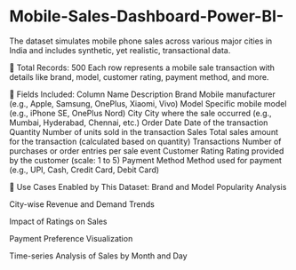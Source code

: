 # Mobile-Sales-Dashboard-Power-BI-
The dataset simulates mobile phone sales across various major cities in India and includes synthetic, yet realistic, transactional data.

🔢 Total Records: 500
Each row represents a mobile sale transaction with details like brand, model, customer rating, payment method, and more.

🧾 Fields Included:
Column Name	Description
Brand	Mobile manufacturer (e.g., Apple, Samsung, OnePlus, Xiaomi, Vivo)
Model	Specific mobile model (e.g., iPhone SE, OnePlus Nord)
City	City where the sale occurred (e.g., Mumbai, Hyderabad, Chennai, etc.)
Order Date	Date of the transaction
Quantity	Number of units sold in the transaction
Sales	Total sales amount for the transaction (calculated based on quantity)
Transactions	Number of purchases or order entries per sale event
Customer Rating	Rating provided by the customer (scale: 1 to 5)
Payment Method	Method used for payment (e.g., UPI, Cash, Credit Card, Debit Card)

🧠 Use Cases Enabled by This Dataset:
Brand and Model Popularity Analysis

City-wise Revenue and Demand Trends

Impact of Ratings on Sales

Payment Preference Visualization

Time-series Analysis of Sales by Month and Day
